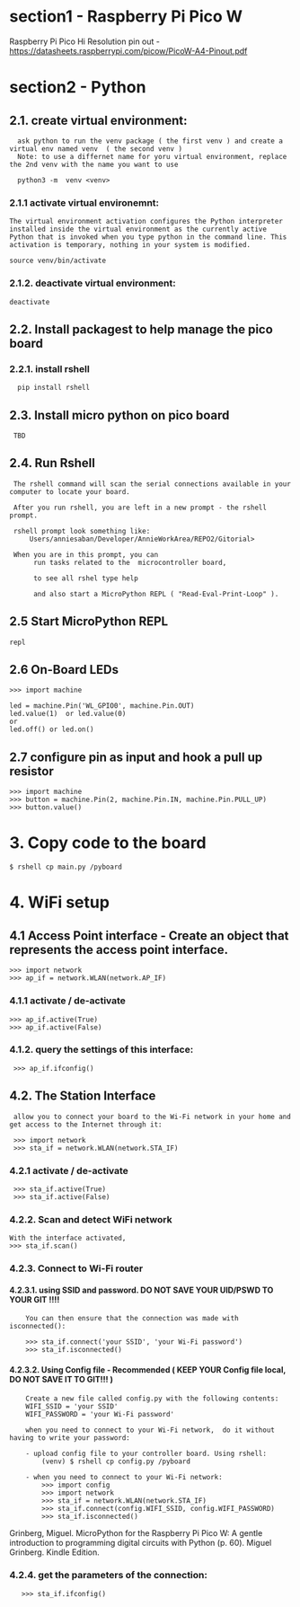 # section1 - Raspberry Pi Pico W 
Raspberry Pi Pico Hi Resolution pin out - https://datasheets.raspberrypi.com/picow/PicoW-A4-Pinout.pdf

# section2 - Python
## 2.1. create virtual environment:

      ask python to run the venv package ( the first venv ) and create a virtual env named venv  ( the second venv )
      Note: to use a differnet name for yoru virtual environment, replace the 2nd venv with the name you want to use

      python3 -m  venv <venv>

### 2.1.1 activate virtual environemnt:

    The virtual environment activation configures the Python interpreter installed inside the virtual environment as the currently active
    Python that is invoked when you type python in the command line. This activation is temporary, nothing in your system is modified.

    source venv/bin/activate

### 2.1.2. deactivate virtual environment:

    deactivate


## 2.2. Install packagest to help manage the pico board

### 2.2.1. install rshell

      pip install rshell

## 2.3. Install micro python on pico board

     TBD

## 2.4. Run Rshell

     The rshell command will scan the serial connections available in your computer to locate your board.

     After you run rshell, you are left in a new prompt - the rshell prompt.

     rshell prompt look something like:
         Users/anniesaban/Developer/AnnieWorkArea/REPO2/Gitorial>

     When you are in this prompt, you can
          run tasks related to the  microcontroller board,

          to see all rshel type help

          and also start a MicroPython REPL ( "Read-Eval-Print-Loop" ).


## 2.5 Start MicroPython REPL

    repl


## 2.6 On-Board LEDs

    >>> import machine

    led = machine.Pin('WL_GPIO0', machine.Pin.OUT)
    led.value(1)  or led.value(0)
    or
    led.off() or led.on()

## 2.7 configure pin as input and hook a pull up resistor

    >>> import machine
    >>> button = machine.Pin(2, machine.Pin.IN, machine.Pin.PULL_UP)
    >>> button.value()

# 3. Copy code to the board

    $ rshell cp main.py /pyboard
# 4. WiFi setup

## 4.1 Access Point interface - Create an object that represents the access point interface.
    >>> import network
    >>> ap_if = network.WLAN(network.AP_IF)

### 4.1.1 activate / de-activate

    >>> ap_if.active(True)
    >>> ap_if.active(False)

### 4.1.2. query the settings of this interface:

     >>> ap_if.ifconfig()

## 4.2. The Station Interface
     allow you to connect your board to the Wi-Fi network in your home and get access to the Internet through it:

     >>> import network
     >>> sta_if = network.WLAN(network.STA_IF)

### 4.2.1 activate / de-activate

     >>> sta_if.active(True)
     >>> sta_if.active(False)

### 4.2.2. Scan and detect WiFi network

    With the interface activated,
    >>> sta_if.scan()

### 4.2.3. Connect to Wi-Fi router

#### 4.2.3.1. using SSID and password.  DO NOT SAVE  YOUR UID/PSWD TO YOUR GIT !!!!

        You can then ensure that the connection was made with isconnected():

        >>> sta_if.connect('your SSID', 'your Wi-Fi password')
        >>> sta_if.isconnected()

#### 4.2.3.2. Using Config file - Recommended ( KEEP YOUR Config file local, DO NOT SAVE IT TO GIT!!! )

        Create a new file called config.py with the following contents:
        WIFI_SSID = 'your SSID'
        WIFI_PASSWORD = 'your Wi-Fi password'

        when you need to connect to your Wi-Fi network,  do it without having to write your password:

        - upload config file to your controller board. Using rshell:
            (venv) $ rshell cp config.py /pyboard

        - when you need to connect to your Wi-Fi network:
            >>> import config
            >>> import network
            >>> sta_if = network.WLAN(network.STA_IF)
            >>> sta_if.connect(config.WIFI_SSID, config.WIFI_PASSWORD)
            >>> sta_if.isconnected()


Grinberg, Miguel. MicroPython for the Raspberry Pi Pico W: A gentle introduction to programming digital circuits with Python (p. 60). Miguel Grinberg. Kindle Edition.
### 4.2.4. get the parameters of the connection:

       >>> sta_if.ifconfig()

